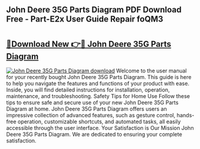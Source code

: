 ## John Deere 35G Parts Diagram PDF Download Free - Part-E2x User Guide Repair foQM3

# <h2><a href="http://dfhlnu.blite.top/?on=John+Deere+35G+Parts+Diagram">🔗Download New 👉🔴 John Deere 35G Parts Diagram</a></h2>

[![John Deere 35G Parts Diagram download](https://i.imgur.com/lujVjoI.png)](http://dfhlnu.blite.top/?on=John+Deere+35G+Parts+Diagram)
Welcome to the user manual for your recently bought John Deere 35G Parts Diagram. This guide is here to help you navigate the features and functions of your product with ease. Inside, you will find detailed instructions for installation, operation, maintenance, and troubleshooting. Safety Tips for Home Use Follow these tips to ensure safe and secure use of your new John Deere 35G Parts Diagram at home. John Deere 35G Parts Diagram offers users an impressive collection of advanced features, such as gesture control, hands-free operation, customizable shortcuts, and automated tasks, all easily accessible through the user interface. Your Satisfaction is Our Mission John Deere 35G Parts Diagram. We are dedicated to ensuring your complete satisfaction.
